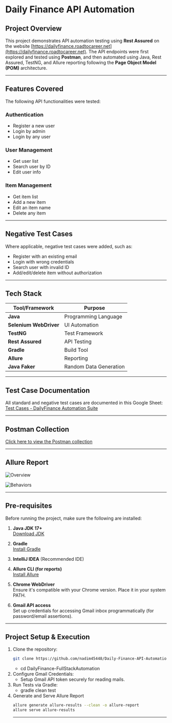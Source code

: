 # Daily Finance API Automation 

##  Project Overview

This project demonstrates API automation testing using **Rest Assured** on the website [https://dailyfinance.roadtocareer.net](https://dailyfinance.roadtocareer.net). The API endpoints were first explored and tested using **Postman**, and then automated using Java, Rest Assured, TestNG, and Allure reporting following the **Page Object Model (POM)** architecture.

---

##  Features Covered

The following API functionalities were tested:

###  Authentication
- Register a new user
- Login by admin
- Login by any user

###  User Management
- Get user list
- Search user by ID
- Edit user info 

###  Item Management
- Get item list
- Add a new item
- Edit an item name
- Delete any item

---

##  Negative Test Cases

Where applicable, negative test cases were added, such as:
- Register with an existing email
- Login with wrong credentials
- Search user with invalid ID
- Add/edit/delete item without authorization

---
##  Tech Stack

| Tool/Framework          | Purpose                    |
|-------------------------|----------------------------|
| **Java**                | Programming Language       |
| **Selenium WebDriver**  | UI Automation              |
| **TestNG**              | Test Framework             |
| **Rest Assured**        | API Testing                |
| **Gradle**              | Build Tool                 |
| **Allure**              | Reporting                  |
| **Java Faker**          | Random Data Generation     |

---
##  Test Case Documentation

 All standard and negative test cases are documented in this Google Sheet:  
   [Test Cases - DailyFinance Automation Suite](https://docs.google.com/spreadsheets/d/your-link-here)

---
##  Postman Collection

 [Click here to view the Postman collection](https://documenter.getpostman.com/view/33823808/2sB2j689rL)  

 ---

 ## Allure Report  
 ![Overview](https://github.com/user-attachments/assets/e970cc5d-2018-44de-aba4-e08fe894b5ee)

 ![Behaviors](https://github.com/user-attachments/assets/088ba8fa-fd2b-4dac-8cd6-9b9f64fe66a5)


 ---
 ##  Pre-requisites

Before running the project, make sure the following are installed:

1. **Java JDK 17+**  
    [Download JDK](https://www.oracle.com/java/technologies/javase-downloads.html)

2. **Gradle**  
    [Install Gradle](https://gradle.org/install/)

3. **IntelliJ IDEA** (Recommended IDE)

4. **Allure CLI (for reports)**  
    [Install Allure](https://docs.qameta.io/allure/#_installing_a_commandline)

5. **Chrome WebDriver**  
   Ensure it's compatible with your Chrome version. Place it in your system PATH.

6. **Gmail API access**  
   Set up credentials for accessing Gmail inbox programmatically (for password/email assertions).
   
---
##  Project Setup & Execution
1. Clone the repository:
   ```bash
   git clone https://github.com/nadim45448/Daily-Finance-API-Automation.git
   ```
    - cd DailyFinance-FullStackAutomation
2. Configure Gmail Credentials:  
    - Setup Gmail API token securely for reading mails.
3. Run Tests via Gradle:
   - gradle clean test
4. Generate and Serve Allure Report
   ```bash
   allure generate allure-results --clean -o allure-report
   allure serve allure-results
   ```
   ---

 

